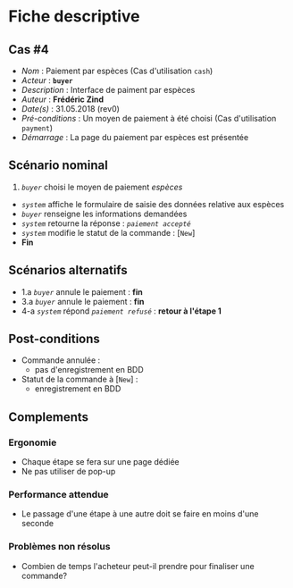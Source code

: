# Fiche descriptive

## Cas \#4

* _Nom_ : Paiement par espèces (Cas d'utilisation `cash`)
* _Acteur_ : **`buyer`**
* _Description_ : Interface de paiment par espèces
* _Auteur_ : **Frédéric Zind**
* _Date(s)_ : 31.05.2018 (rev0)
* _Pré-conditions_ : Un moyen de paiement à été choisi (Cas d'utilisation `payment`)
* _Démarrage_ : La page du paiement par espèces est présentée

## Scénario nominal
1. _`buyer`_ choisi le moyen de paiement _espèces_
* _`system`_ affiche le formulaire de saisie des données relative aux espèces
* _`buyer`_ renseigne les informations demandées
* _`system`_ retourne la réponse : _`paiement accepté`_
* _`system`_ modifie le statut de la commande : [`New`]
* **Fin**

## Scénarios alternatifs
* 1.a _`buyer`_ annule le paiement : **fin**
* 3.a _`buyer`_ annule le paiement : **fin**
* 4-a _`system`_ répond  _`paiement refusé`_ : **retour à l'étape 1**

## Post-conditions
* Commande annulée :
    - pas d'enregistrement en BDD
* Statut de la commande à [`New`] :
    - enregistrement en BDD

## Complements

### Ergonomie
* Chaque étape se fera sur une page dédiée
* Ne pas utiliser de pop-up

### Performance attendue
* Le passage d'une étape à une autre doit se faire en moins d'une seconde

### Problèmes non résolus
* Combien de temps l'acheteur peut-il prendre pour finaliser une commande?
